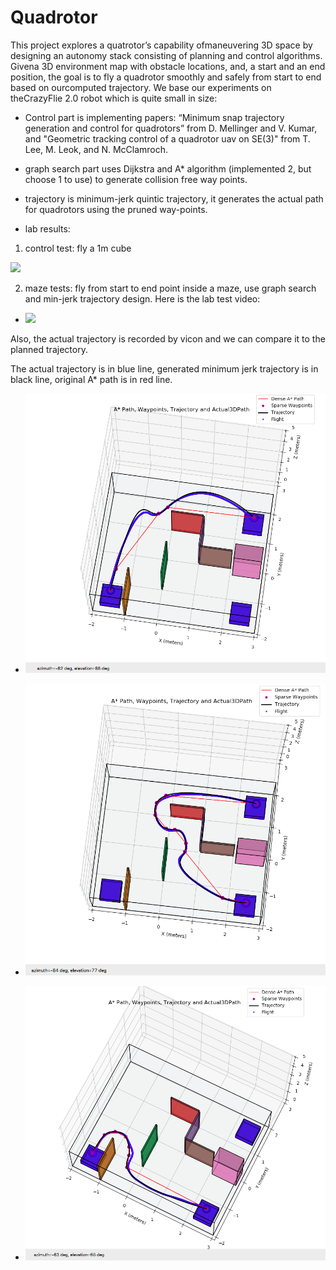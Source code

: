 # Quadrotor

This  project  explores  a  quatrotor’s  capability  ofmaneuvering 3D space by designing an autonomy stack consisting  of  planning  and  control  algorithms.  Givena  3D  environment  map  with  obstacle  locations,  and,  a start and an end position, the goal is to fly a quadrotor smoothly  and  safely  from  start  to  end  based  on  ourcomputed  trajectory.  We  base  our  experiments  on  theCrazyFlie 2.0 robot which is quite small in size:


- Control part is implementing papers: “Minimum snap trajectory generation and control for quadrotors” from D. Mellinger and V. Kumar, and "Geometric tracking control of a quadrotor uav on SE(3)" from T. Lee, M. Leok, and N. McClamroch.

- graph search part uses Dijkstra and A* algorithm (implemented 2, but choose 1 to use) to generate collision free way points.

- trajectory is minimum-jerk quintic trajectory, it generates the actual path for quadrotors using the pruned way-points.

- lab results:
1. control test: fly a 1m cube

![](results/control_test.gif)

2. maze tests: fly from start to end point inside a maze, use graph search and min-jerk trajectory design. Here is the lab test video:

  - ![](results/maze_test.gif)
  
Also, the actual trajectory is recorded by vicon and we can compare it to the planned trajectory. 

The actual trajectory is in blue line, generated minimum jerk trajectory is in black line, original A* path is in red line.

  - ![](results/maze_test_1.png)

  - ![](results/maze_test_2.png)

  - ![](results/maze_test_3.png)
